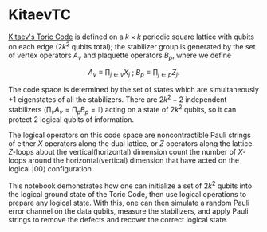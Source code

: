 # KitaevTC

[Kitaev's Toric Code](https://arxiv.org/abs/quant-ph/9707021v1) is defined on a $k \times k$ periodic square lattice with qubits on each edge ($2k^2$ qubits total); the stabilizer group is generated by the set of vertex operators $A_v$ and plaquette operators $B_p$, where we define 

$$ A_v \equiv \prod_{j\in v} X_j\ ;\ B_p \equiv \prod_{j\in p} Z_j. $$

The code space is determined by the set of states which are simultaneously $+1$ eigenstates of all the stabilizers. There are $2k^2-2$ independent stabilizers $(\prod_v A_v = \prod_p B_p = \mathbb{I})$ acting on a state of $2k^2$ qubits, so it can protect $2$ logical qubits of information. 

The logical operators on this code space are noncontractible Pauli strings of either $X$ operators along the dual lattice, or $Z$ operators along the lattice.  $Z$-loops about the vertical(horizontal) dimension count the number of $X$-loops around the horizontal(vertical) dimension that have acted on the logical $|00\rangle$ configuration.

This notebook demonstrates how one can initialize a set of $2k^2$ qubits into the logical ground state of the Toric Code, then use logical operations to prepare any logical state. With this, one can then simulate a random Pauli error channel on the data qubits, measure the stabilizers, and apply Pauli strings to remove the defects and recover the correct logical state. 
